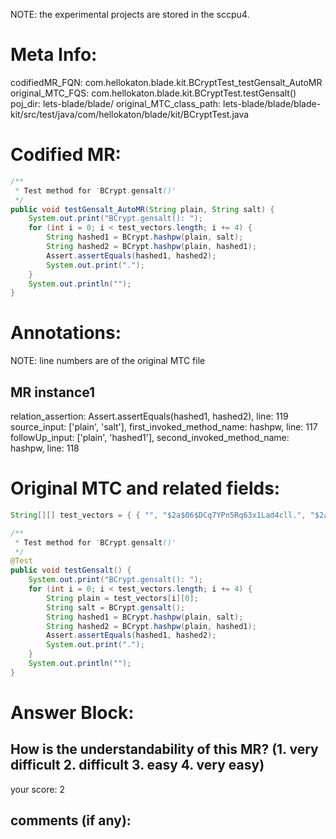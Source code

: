 NOTE: the experimental projects are stored in the sccpu4.

# Meta Info:
codifiedMR_FQN:
com.hellokaton.blade.kit.BCryptTest_testGensalt_AutoMR
original_MTC_FQS:
com.hellokaton.blade.kit.BCryptTest.testGensalt()
poj_dir:
lets-blade/blade/
original_MTC_class_path:
lets-blade/blade/blade-kit/src/test/java/com/hellokaton/blade/kit/BCryptTest.java

# Codified MR:
```java
/**
 * Test method for 'BCrypt.gensalt()'
 */
public void testGensalt_AutoMR(String plain, String salt) {
    System.out.print("BCrypt.gensalt(): ");
    for (int i = 0; i < test_vectors.length; i += 4) {
        String hashed1 = BCrypt.hashpw(plain, salt);
        String hashed2 = BCrypt.hashpw(plain, hashed1);
        Assert.assertEquals(hashed1, hashed2);
        System.out.print(".");
    }
    System.out.println("");
}
```

# Annotations:
NOTE: line numbers are of the original MTC file
## MR instance1
relation_assertion: Assert.assertEquals(hashed1, hashed2), line: 119 
source_input: ['plain', 'salt'], first_invoked_method_name: hashpw, line: 117 
followUp_input: ['plain', 'hashed1'], second_invoked_method_name: hashpw, line: 118 


# Original MTC and related fields:
```java
String[][] test_vectors = { { "", "$2a$06$DCq7YPn5Rq63x1Lad4cll.", "$2a$06$DCq7YPn5Rq63x1Lad4cll.TV4S6ytwfsfvkgY8jIucDrjc8deX1s." }, { "", "$2a$08$HqWuK6/Ng6sg9gQzbLrgb.", "$2a$08$HqWuK6/Ng6sg9gQzbLrgb.Tl.ZHfXLhvt/SgVyWhQqgqcZ7ZuUtye" }, { "", "$2a$10$k1wbIrmNyFAPwPVPSVa/ze", "$2a$10$k1wbIrmNyFAPwPVPSVa/zecw2BCEnBwVS2GbrmgzxFUOqW9dk4TCW" }, { "", "$2a$12$k42ZFHFWqBp3vWli.nIn8u", "$2a$12$k42ZFHFWqBp3vWli.nIn8uYyIkbvYRvodzbfbK18SSsY.CsIQPlxO" }, { "a", "$2a$06$m0CrhHm10qJ3lXRY.5zDGO", "$2a$06$m0CrhHm10qJ3lXRY.5zDGO3rS2KdeeWLuGmsfGlMfOxih58VYVfxe" }, { "a", "$2a$08$cfcvVd2aQ8CMvoMpP2EBfe", "$2a$08$cfcvVd2aQ8CMvoMpP2EBfeodLEkkFJ9umNEfPD18.hUF62qqlC/V." }, { "a", "$2a$10$k87L/MF28Q673VKh8/cPi.", "$2a$10$k87L/MF28Q673VKh8/cPi.SUl7MU/rWuSiIDDFayrKk/1tBsSQu4u" }, { "a", "$2a$12$8NJH3LsPrANStV6XtBakCe", "$2a$12$8NJH3LsPrANStV6XtBakCez0cKHXVxmvxIlcz785vxAIZrihHZpeS" }, { "abc", "$2a$06$If6bvum7DFjUnE9p2uDeDu", "$2a$06$If6bvum7DFjUnE9p2uDeDu0YHzrHM6tf.iqN8.yx.jNN1ILEf7h0i" }, { "abc", "$2a$08$Ro0CUfOqk6cXEKf3dyaM7O", "$2a$08$Ro0CUfOqk6cXEKf3dyaM7OhSCvnwM9s4wIX9JeLapehKK5YdLxKcm" }, { "abc", "$2a$10$WvvTPHKwdBJ3uk0Z37EMR.", "$2a$10$WvvTPHKwdBJ3uk0Z37EMR.hLA2W6N9AEBhEgrAOljy2Ae5MtaSIUi" }, { "abc", "$2a$12$EXRkfkdmXn2gzds2SSitu.", "$2a$12$EXRkfkdmXn2gzds2SSitu.MW9.gAVqa9eLS1//RYtYCmB1eLHg.9q" }, { "abcdefghijklmnopqrstuvwxyz", "$2a$06$.rCVZVOThsIa97pEDOxvGu", "$2a$06$.rCVZVOThsIa97pEDOxvGuRRgzG64bvtJ0938xuqzv18d3ZpQhstC" }, { "abcdefghijklmnopqrstuvwxyz", "$2a$08$aTsUwsyowQuzRrDqFflhge", "$2a$08$aTsUwsyowQuzRrDqFflhgekJ8d9/7Z3GV3UcgvzQW3J5zMyrTvlz." }, { "abcdefghijklmnopqrstuvwxyz", "$2a$10$fVH8e28OQRj9tqiDXs1e1u", "$2a$10$fVH8e28OQRj9tqiDXs1e1uxpsjN0c7II7YPKXua2NAKYvM6iQk7dq" }, { "abcdefghijklmnopqrstuvwxyz", "$2a$12$D4G5f18o7aMMfwasBL7Gpu", "$2a$12$D4G5f18o7aMMfwasBL7GpuQWuP3pkrZrOAnqP.bmezbMng.QwJ/pG" }, { "~!@#$%^&*()      ~!@#$%^&*()PNBFRD", "$2a$06$fPIsBO8qRqkjj273rfaOI.", "$2a$06$fPIsBO8qRqkjj273rfaOI.HtSV9jLDpTbZn782DC6/t7qT67P6FfO" }, { "~!@#$%^&*()      ~!@#$%^&*()PNBFRD", "$2a$08$Eq2r4G/76Wv39MzSX262hu", "$2a$08$Eq2r4G/76Wv39MzSX262huzPz612MZiYHVUJe/OcOql2jo4.9UxTW" }, { "~!@#$%^&*()      ~!@#$%^&*()PNBFRD", "$2a$10$LgfYWkbzEvQ4JakH7rOvHe", "$2a$10$LgfYWkbzEvQ4JakH7rOvHe0y8pHKF9OaFgwUZ2q7W2FFZmZzJYlfS" }, { "~!@#$%^&*()      ~!@#$%^&*()PNBFRD", "$2a$12$WApznUOJfkEGSmYRfnkrPO", "$2a$12$WApznUOJfkEGSmYRfnkrPOr466oFDCaj4b6HY3EXGvfxm43seyhgC" } };

/**
 * Test method for 'BCrypt.gensalt()'
 */
@Test
public void testGensalt() {
    System.out.print("BCrypt.gensalt(): ");
    for (int i = 0; i < test_vectors.length; i += 4) {
        String plain = test_vectors[i][0];
        String salt = BCrypt.gensalt();
        String hashed1 = BCrypt.hashpw(plain, salt);
        String hashed2 = BCrypt.hashpw(plain, hashed1);
        Assert.assertEquals(hashed1, hashed2);
        System.out.print(".");
    }
    System.out.println("");
}

```


# Answer Block: 
## How is the understandability of this MR? (1. very difficult 2. difficult 3. easy 4. very easy)
your score: 2
 
## comments (if any): 
```txt

```
